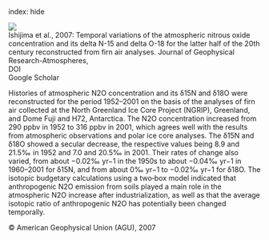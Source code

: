 index: hide

<div class="Citation">
    <div class="Citation-thumb CitationThumb-linked"  data-href="https://doi.org/10.1029/2006jd007208">
      <img src="https://static.claimspace.cloud/climate-study-static/refs/thumbs/2/Ishijima_et_al_2007-thumb.png" />
    </div>

  <div class="Citation-body">
    <div class="Citation-text">Ishijima et al., 2007: Temporal variations of the atmospheric nitrous oxide concentration and its delta N-15 and delta O-18 for the latter half of the 20th century reconstructed from firn air analyses. <span class="Article-journal">Journal of Geophysical Research-Atmospheres, </span><span class="Article-volume"></span></div>
    <div class="Citation-links">
      <div class="CitationLink" data-href="https://doi.org/10.1029/2006jd007208">
        <div class="CitationLink-icon CitationLink-Doi"></div>
        <div class="CitationLink-text">DOI</div>
      </div>
      <div class="CitationLink" data-href="https://scholar.google.com/scholar?q=10.1029/2006jd007208">
        <div class="CitationLink-icon CitationLink-Scholar"></div>
        <div class="CitationLink-text">Google Scholar</div>
      </div>
    </div>
  </div>
</div>

Histories of atmospheric N2O concentration and its δ15N and δ18O were reconstructed for the period 1952–2001 on the basis of the analyses of firn air collected at the North Greenland Ice Core Project (NGRIP), Greenland, and Dome Fuji and H72, Antarctica. The N2O concentration increased from 290 ppbv in 1952 to 316 ppbv in 2001, which agrees well with the results from atmospheric observations and polar ice core analyses. The δ15N and δ18O showed a secular decrease, the respective values being 8.9 and 21.5‰ in 1952 and 7.0 and 20.5‰ in 2001. Their rates of change also varied, from about −0.02‰ yr−1 in the 1950s to about −0.04‰ yr−1 in 1960–2001 for δ15N, and from about 0‰ yr−1 to −0.02‰ yr−1 for δ18O. The isotopic budgetary calculations using a two‐box model indicated that anthropogenic N2O emission from soils played a main role in the atmospheric N2O increase after industrialization, as well as that the average isotopic ratio of anthropogenic N2O has potentially been changed temporally.

<div class="Citation-copy">
&copy; American Geophysical Union (AGU), 2007
</div>